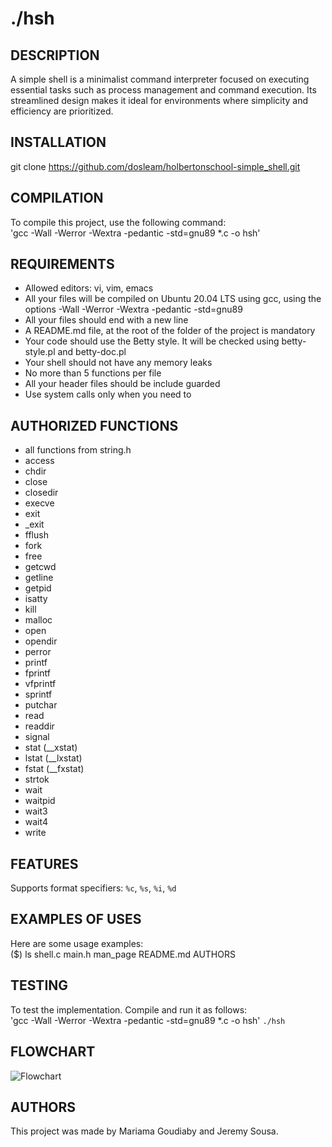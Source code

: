 # ./hsh

## DESCRIPTION
A simple shell is a minimalist command interpreter focused on executing essential tasks such as process management and command execution. Its streamlined design makes it ideal for environments where simplicity and efficiency are prioritized.

## INSTALLATION
git clone https://github.com/dosleam/holbertonschool-simple_shell.git

## COMPILATION
To compile this project, use the following command:  
'gcc -Wall -Werror -Wextra -pedantic -std=gnu89 *.c -o hsh'

## REQUIREMENTS
- Allowed editors: vi, vim, emacs
- All your files will be compiled on Ubuntu 20.04 LTS using gcc, using the options -Wall -Werror -Wextra -pedantic -std=gnu89
- All your files should end with a new line
- A README.md file, at the root of the folder of the project is mandatory
- Your code should use the Betty style. It will be checked using betty-style.pl and betty-doc.pl
- Your shell should not have any memory leaks
- No more than 5 functions per file
- All your header files should be include guarded
- Use system calls only when you need to

## AUTHORIZED FUNCTIONS
- all functions from string.h
- access
- chdir
- close
- closedir
- execve
- exit
- _exit
- fflush
- fork
- free
- getcwd
- getline
- getpid
- isatty
- kill
- malloc
- open
- opendir
- perror
- printf
- fprintf
- vfprintf
- sprintf
- putchar
- read
- readdir
- signal
- stat (__xstat)
- lstat (__lxstat)
- fstat (__fxstat)
- strtok
- wait
- waitpid
- wait3
- wait4
- write

## FEATURES
Supports format specifiers: `%c`, `%s`, `%i`, `%d`

## EXAMPLES OF USES
Here are some usage examples:  
($) ls
shell.c main.h man_page README.md AUTHORS

## TESTING
To test the implementation. Compile and run it as follows:  
'gcc -Wall -Werror -Wextra -pedantic -std=gnu89 *.c -o hsh'
`./hsh`

## FLOWCHART
![Flowchart]()

## AUTHORS
This project was made by Mariama Goudiaby and Jeremy Sousa.